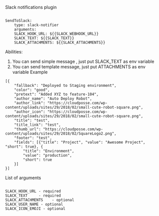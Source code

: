 Slack notifications plugin




```steps:

SendToSlack:
    type: slack-notifier
    arguments:
    SLACK_HOOK_URL: ${{SLACK_WEBHOOK_URL}}
    SLACK_TEXT: ${{SLACK_TEXT}}
    SLACK_ATTACHMENTS: ${{SLACK_ATTACHMENTS}}
```

Abilities: 
1. You can send simple message , just put SLACK_TEXT as env variable
2. You can send template message, just put ATTACHMENTS as env variable
Example 
```
[{
    "fallback": "Deployed to Staging environment",
    "color": "good",
    "pretext": "Added XYZ to feature-104",
    "author_name": "Auto Deploy Robot",
    "author_link": "https://cloudposse.com/wp-content/uploads/sites/29/2018/02/small-cute-robot-square.png",
    "author_icon": "https://cloudposse.com/wp-content/uploads/sites/29/2018/02/small-cute-robot-square.png",
    "title": "test",
    "title_link": "test",
    "thumb_url": "https://cloudposse.com/wp-content/uploads/sites/29/2018/02/SquareLogo2.png",
    "footer": "test",
    "fields": [{"title": "Project", "value": "Awesome Project", "short": true}, {
        "title": "Environment",
        "value": "production",
        "short": true
    }]
}]
```
 
List of arguments

```

SLACK_HOOK_URL - required
SLACK_TEXT     - required
SLACK_ATTACHMENTS    - optional
SLACK_USER_NAME - optional
SLACK_ICON_EMOJI - optional

```
